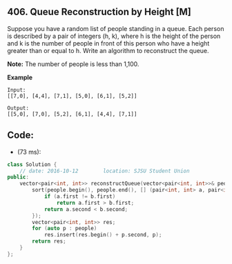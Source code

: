## 406. Queue Reconstruction by Height [M]
Suppose you have a random list of people standing in a queue. Each person is described by a pair of integers (h, k), where h is the height of the person and k is the number of people in front of this person who have a height greater than or equal to h. Write an algorithm to reconstruct the queue.

**Note:**
The number of people is less than 1,100.

**Example**
```
Input:
[[7,0], [4,4], [7,1], [5,0], [6,1], [5,2]]

Output:
[[5,0], [7,0], [5,2], [6,1], [4,4], [7,1]]
```

## Code:
- (73 ms):
```c++
class Solution {
    // date: 2016-10-12        location: SJSU Student Union
public:
    vector<pair<int, int>> reconstructQueue(vector<pair<int, int>>& people) {
        sort(people.begin(), people.end(), [] (pair<int, int> a, pair<int, int> b) {
            if (a.first != b.first)
                return a.first > b.first;
            return a.second < b.second;
        });
        vector<pair<int, int>> res;
        for (auto p : people)
            res.insert(res.begin() + p.second, p);
        return res;
    }
};
```
